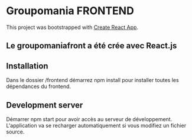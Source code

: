 # Groupomania FRONTEND
This project was bootstrapped with [Create React App](https://github.com/facebook/create-react-app).

## Le groupomaniafront a été crée avec React.js

## Installation
Dans le dossier /frontend démarrez npm install pour installer toutes les dépendances du frontend.

## Development server
Démarrer npm start pour avoir accès au serveur de développement. L'application va se recharger automatiquement si vous modifiez un fichier source.